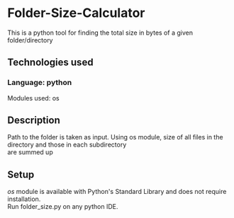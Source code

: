 # Folder-Size-Calculator
This is a python tool for finding the total size in bytes of a given folder/directory
## Technologies used
### Language: python
Modules used: os
## Description
Path to the folder is taken as input. Using os module, size of all files in the directory and those in each subdirectory<br>
are summed up
## Setup
*os* module is available with Python's Standard Library and does not require installation.<br>
Run folder_size.py on any python IDE.
